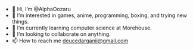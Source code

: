 - 👋 Hi, I’m @AlphaOozaru
- 👀 I’m interested in games, anime, programming, boxing, and trying new things.
- 🌱 I’m currently learning computer science at Morehouse.
- 💞️ I’m looking to collaborate on anything.
- 📫 How to reach me deucedarganii@gmail.com

<!---
AlphaOozaru/AlphaOozaru is a ✨ special ✨ repository because its `README.md` (this file) appears on your GitHub profile.
You can click the Preview link to take a look at your changes.
--->
